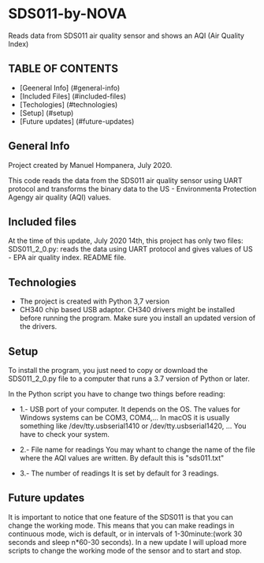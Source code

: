 # SDS011-by-NOVA
Reads data from SDS011 air quality sensor and shows an AQI (Air Quality Index)

## TABLE OF CONTENTS
* [Geeneral Info] (#general-info)
* [Included Files] (#included-files)
* [Techologies] (#technologies)
* [Setup] (#setup)
* [Future updates] (#future-updates)

## General Info
Project created by Manuel Hompanera, July 2020.

This code reads the data from the SDS011 air quality sensor using UART protocol and transforms the binary data to the US - Environmenta Protection Agengy air quality (AQI) values.

## Included files
At the time of this update, July 2020 14th, this project has only two files:
SDS011_2_0.py: reads the data using UART protocol and gives values of US - EPA air quality index.
README file.

## Technologies
* The project is created with Python 3,7 version
* CH340 chip based USB adaptor. CH340 drivers might be installed before running the program. Make sure you install an updated version of the drivers.

## Setup
To install the program, you just need to copy or download the SDS011_2_0.py file to a computer that runs a 3.7 version of Python or later.

In the Python script you have to change two things before reading:

* 1.- USB port of your computer.
It depends on the OS. The values for Windows systems can be COM3, COM4,...
In macOS it is usually something like /dev/tty.usbserial1410 or /dev/tty.usbserial1420, ...
You have to check your system.

* 2.- File name for readings
You may whant to change the name of the file where the AQI values are written.
By default this is "sds011.txt"

* 3.- The number of readings
It is set by default for 3 readings.

## Future updates
It is important to notice that one feature of the SDS011 is that you can change the working mode. This means that you can make readings in continuous mode, wich is default, or in intervals of 1-30minute:(work 30 seconds and sleep n*60-30 seconds).
In a new update I will upload more scripts to change the working mode of the sensor and to start and stop.

